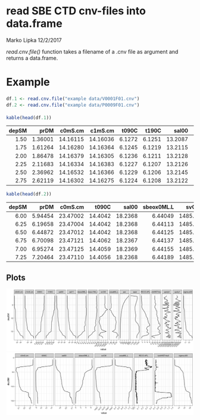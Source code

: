 read SBE CTD cnv-files into data.frame
================
Marko Lipka
12/2/2017

*read.cnv.file()* function takes a filename of a .cnv file as argument and returns a data.frame.

Example
=======

``` r
df.1 <- read.cnv.file("example data/V0001F01.cnv")
df.2 <- read.cnv.file("example data/P0009F01.cnv")

kable(head(df.1))
```

|  depSM|     prDM|   c0mS.cm|   c1mS.cm|   t090C|   t190C|    sal00|    sal11|  sbeox0ML.L|  sbeox1ML.L|     svCM|  oxsatML.L|      altM|     par|    spar|  flECO.AFL|  turbWETntu0|  nbf|   upoly0|   upoly1|   timeS|  scan|  sigma.é00|  flag|  nbin|  header.latitude|  header.longitude|
|------:|--------:|---------:|---------:|-------:|-------:|--------:|--------:|-----------:|-----------:|--------:|----------:|---------:|-------:|-------:|----------:|------------:|----:|--------:|--------:|-------:|-----:|----------:|-----:|-----:|----------------:|-----------------:|
|   1.50|  1.36001|  14.16115|  14.16036|  6.1272|  6.1251|  13.2087|  13.2088|     8.65394|     8.74601|  1447.91|    7.95670|  17.55465|  402.87|  1012.2|     1.4015|      0.29254|    0|  0.04206|  0.04201|  -3.638|   -86|    10.3704|     0|    92|         54.25613|          11.94581|
|   1.75|  1.61264|  14.16280|  14.16364|  6.1245|  6.1219|  13.2115|  13.2133|     8.65493|     8.72731|  1447.90|    7.95708|  16.83636|  386.34|  1241.7|     1.2540|      0.29134|    0|  0.04205|  0.04213|  14.117|   340|    10.3727|     0|    95|         54.25613|          11.94581|
|   2.00|  1.86478|  14.16379|  14.16305|  6.1236|  6.1211|  13.2128|  13.2130|     8.65435|     8.73503|  1447.91|    7.95719|  16.97811|  365.78|  1247.6|     1.3204|      0.29062|    0|  0.04192|  0.04212|  17.178|   413|    10.3738|     0|    68|         54.25613|          11.94581|
|   2.25|  2.11683|  14.16334|  14.16383|  6.1227|  6.1207|  13.2126|  13.2138|     8.65487|     8.74630|  1447.91|    7.95737|  16.75866|  336.83|  1246.8|     1.3079|      0.29237|    0|  0.04172|  0.04213|  18.940|   456|    10.3737|     0|    34|         54.25613|          11.94581|
|   2.50|  2.36962|  14.16532|  14.16366|  6.1229|  6.1206|  13.2145|  13.2137|     8.65615|     8.72256|  1447.91|    7.95724|  16.53253|  306.92|  1250.1|     1.3161|      0.29388|    0|  0.04189|  0.04196|  20.410|   491|    10.3752|     0|    31|         54.25613|          11.94581|
|   2.75|  2.62119|  14.16302|  14.16275|  6.1224|  6.1208|  13.2122|  13.2126|     8.65235|     8.73113|  1447.91|    7.95746|  16.25545|  282.55|  1245.4|     1.3918|      0.28734|    0|  0.04177|  0.04188|  21.853|   525|    10.3735|     0|    41|         54.25613|          11.94581|

``` r
kable(head(df.2))
```

|  depSM|     prDM|   c0mS.cm|    t090C|    sal00|  sbeox0ML.L|     svCM|  oxsatML.L|      altM|  spar|  flECO.AFL|  turbWETntu0|  nbf|  latitude|  longitude|   timeS|  scan|  sigma.é00|  flag|  nbin|  header.latitude|  header.longitude|
|------:|--------:|---------:|--------:|--------:|-----------:|--------:|----------:|---------:|-----:|----------:|------------:|----:|---------:|----------:|-------:|-----:|----------:|-----:|-----:|----------------:|-----------------:|
|   6.00|  5.94454|  23.47002|  14.4042|  18.2368|     6.44049|  1485.34|    6.38187|  120.4128|     0|    0.28637|      0.46429|    0|    44.697|    31.4564|  15.945|   384|    13.2020|     0|   710|         44.69705|          31.45642|
|   6.25|  6.19658|  23.47004|  14.4042|  18.2368|     6.44113|  1485.34|    6.38188|  123.2926|     0|    0.28241|      0.46385|    0|    44.697|    31.4564|  29.884|   718|    13.2019|     0|    17|         44.69705|          31.45642|
|   6.50|  6.44872|  23.47012|  14.4042|  18.2368|     6.44125|  1485.35|    6.38188|  131.2332|     0|    0.27295|      0.46274|    0|    44.697|    31.4564|  30.678|   737|    13.2020|     0|    19|         44.69705|          31.45642|
|   6.75|  6.70098|  23.47121|  14.4062|  18.2367|     6.44137|  1485.36|    6.38161|  129.1096|     0|    0.27584|      0.46556|    0|    44.697|    31.4564|  31.517|   757|    13.2016|     0|    23|         44.69705|          31.45642|
|   7.00|  6.95274|  23.47125|  14.4059|  18.2369|     6.44155|  1485.36|    6.38165|  126.9133|     0|    0.28945|      0.46188|    0|    44.697|    31.4564|  32.671|   785|    13.2017|     0|    34|         44.69705|          31.45642|
|   7.25|  7.20464|  23.47110|  14.4056|  18.2368|     6.44189|  1485.36|    6.38171|  135.6922|     0|    0.28379|      0.47353|    0|    44.697|    31.4564|  34.233|   823|    13.2018|     0|    36|         44.69705|          31.45642|

Plots
-----

![](README_files/figure-markdown_github-ascii_identifiers/pressure-1.png)![](README_files/figure-markdown_github-ascii_identifiers/pressure-2.png)

